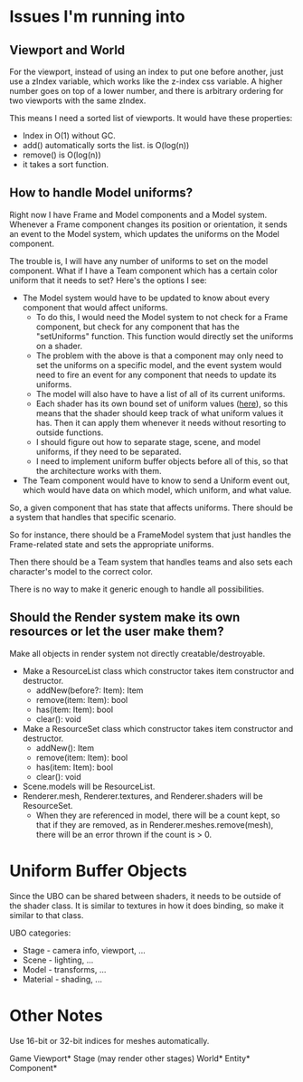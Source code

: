 # Issues I'm running into

## Viewport and World

For the viewport, instead of using an index to put one before another, just use a zIndex variable, which works like the z-index css variable. A higher number goes on top of a lower number, and there is arbitrary ordering for two viewports with the same zIndex.

This means I need a sorted list of viewports. It would have these properties:
* Index in O(1) without GC.
* add() automatically sorts the list. is O(log(n))
* remove() is O(log(n))
* it takes a sort function.

## How to handle Model uniforms?

Right now I have Frame and Model components and a Model system. Whenever a Frame component changes its position or orientation, it sends an event to the Model system, which updates the uniforms on the Model component.

The trouble is, I will have any number of uniforms to set on the model component. What if I have a Team component which has a certain color uniform that it needs to set? Here's the options I see:

* The Model system would have to be updated to know about every component that would affect uniforms.
  * To do this, I would need the Model system to not check for a Frame component, but check for any component that has the "setUniforms" function. This function would directly set the uniforms on a shader.
  * The problem with the above is that a component may only need to set the uniforms on a specific model, and the event system would need to fire an event for any component that needs to update its uniforms.
  * The model will also have to have a list of all of its current uniforms.
  * Each shader has its own bound set of uniform values ([here](https://stackoverflow.com/questions/10857602/do-uniform-values-remain-in-glsl-shader-if-unbound)), so this means that the shader should keep track of what uniform values it has. Then it can apply them whenever it needs without resorting to outside functions.
  * I should figure out how to separate stage, scene, and model uniforms, if they need to be separated.
  * I need to implement uniform buffer objects before all of this, so that the architecture works with them.
* The Team component would have to know to send a Uniform event out, which would have data on which model, which uniform, and what value.

So, a given component that has state that affects uniforms. There should be a system that handles that specific scenario. 

So for instance, there should be a FrameModel system that just handles the Frame-related state and sets the appropriate uniforms.

Then there should be a Team system that handles teams and also sets each character's model to the correct color.

There is no way to make it generic enough to handle all possibilities.

## Should the Render system make its own resources or let the user make them?

Make all objects in render system not directly creatable/destroyable.
* Make a ResourceList class which constructor takes item constructor and destructor.
  * addNew(before?: Item): Item
  * remove(item: Item): bool
  * has(item: Item): bool
  * clear(): void
* Make a ResourceSet class which constructor takes item constructor and destructor.
  * addNew(): Item
  * remove(item: Item): bool
  * has(item: Item): bool
  * clear(): void
* Scene.models will be ResourceList.
* Renderer.mesh, Renderer.textures, and Renderer.shaders will be ResourceSet.
  * When they are referenced in model, there will be a count kept,
    so that if they are removed, as in Renderer.meshes.remove(mesh), there will
	be an error thrown if the count is > 0.

# Uniform Buffer Objects

Since the UBO can be shared between shaders, it needs to be outside of the shader class. It is similar to textures in how it does binding, so make it similar to that class.

UBO categories:
* Stage - camera info, viewport, ...
* Scene - lighting, ...
* Model - transforms, ...
* Material - shading, ...

# Other Notes

Use 16-bit or 32-bit indices for meshes automatically.



Game
	Viewport*
		Stage (may render other stages)
	World*
		Entity*
		Component*
